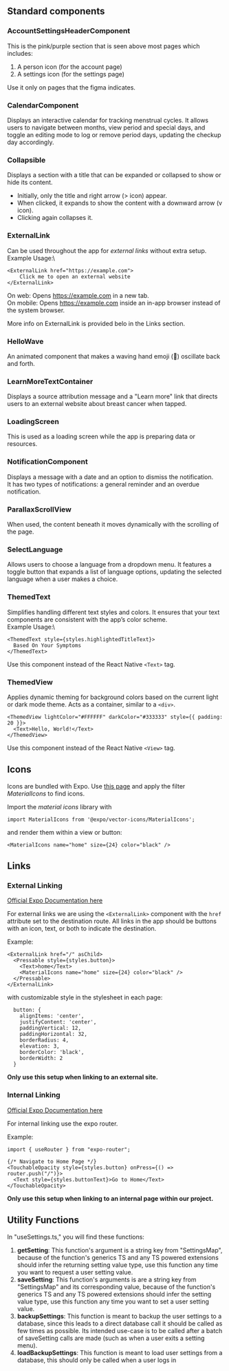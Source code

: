 ## Standard components

### AccountSettingsHeaderComponent
This is the pink/purple section that is seen above most pages which includes:
1. A person icon (for the account page)
2. A settings icon (for the settings page)

Use it only on pages that the figma indicates.

### CalendarComponent
Displays an interactive calendar for tracking menstrual cycles. It allows users to navigate between months, view period and special days, and toggle an editing mode to log or remove period days, updating the checkup day accordingly.

### Collapsible
Displays a section with a title that can be expanded or collapsed to show or hide its content.
- Initially, only the title and right arrow (> icon) appear.
- When clicked, it expands to show the content with a downward arrow (v icon).
- Clicking again collapses it.

### ExternalLink
Can be used throughout the app for *external links* without extra setup.\
Example Usage:\
```
<ExternalLink href="https://example.com">
    Click me to open an external website
</ExternalLink>
```
On web: Opens https://example.com in a new tab.\
On mobile: Opens https://example.com inside an in-app browser instead of the system browser.

More info on ExternalLink is provided belo in the Links section.

### HelloWave
An animated component that makes a waving hand emoji (👋) oscillate back and forth.

### LearnMoreTextContainer
Displays a source attribution message and a "Learn more" link that directs users to an external website about breast cancer when tapped.

### LoadingScreen
This is used as a loading screen while the app is preparing data or resources. 

### NotificationComponent
Displays a message with a date and an option to dismiss the notification.\
It has two types of notifications: a general reminder and an overdue notification.

### ParallaxScrollView
When used, the content beneath it moves dynamically with the scrolling of the page. 

### SelectLanguage
Allows users to choose a language from a dropdown menu. It features a toggle button that expands a list of language options, updating the selected language when a user makes a choice. 

### ThemedText
Simplifies handling different text styles and colors. It ensures that your text components are consistent with the app’s color scheme.\
Example Usage:\
```
<ThemedText style={styles.highlightedTitleText}>
  Based On Your Symptoms
</ThemedText>
```
Use this component instead of the React Native `<Text>` tag.

### ThemedView
Applies dynamic theming for background colors based on the current light or dark mode theme. Acts as a container, similar to a `<div>`.
```
<ThemedView lightColor="#FFFFFF" darkColor="#333333" style={{ padding: 20 }}>
  <Text>Hello, World!</Text>
</ThemedView>
```
Use this component instead of the React Native `<View>` tag. 

## Icons

Icons are bundled with Expo. Use [this page](https://icons.expo.fyi/Index) and apply the filter _MaterialIcons_ to find icons.

Import the _material icons_ library with

`import MaterialIcons from '@expo/vector-icons/MaterialIcons';`

and render them within a view or button:

`<MaterialIcons name="home" size={24} color="black" />`

## Links

### External Linking

[Official Expo Documentation here](https://docs.expo.dev/router/navigating-pages)

For external links we are using the `<ExternalLink>` component with the `href` attribute set to the destination route. All links in the app should be buttons with an icon, text, or both to indicate the destination.

Example:

```
<ExternalLink href="/" asChild>
  <Pressable style={styles.button}>
    <Text>home</Text>
    <MaterialIcons name="home" size={24} color="black" />
  </Pressable>
</ExternalLink>
```

with customizable style in the stylesheet in each page:

```
  button: {
    alignItems: 'center',
    justifyContent: 'center',
    paddingVertical: 12,
    paddingHorizontal: 32,
    borderRadius: 4,
    elevation: 3,
    borderColor: 'black',
    borderWidth: 2
  }
```

**Only use this setup when linking to an external site.**

### Internal Linking

[Official Expo Documentation here](https://docs.expo.dev/versions/latest/sdk/router/#userouter)

For internal linking use the expo router.

Example:

```
import { useRouter } from "expo-router"; 

{/* Navigate to Home Page */}
<TouchableOpacity style={styles.button} onPress={() => router.push("/")}>
  <Text style={styles.buttonText}>Go to Home</Text>
</TouchableOpacity>
```

**Only use this setup when linking to an internal page within our project.**

## Utility Functions

In "useSettings.ts," you will find these functions:

1. **getSetting**:
   This function's argument is a string key from "SettingsMap", because of the function's generics TS and any TS powered extensions should infer the returning setting value type, use this function any time you want to request a user setting value.
2. **saveSetting**:
   This function's arguments is are a string key from "SettingsMap" and its corresponding value, because of the function's generics TS and any TS powered extensions should infer the setting value type, use this function any time you want to set a user setting value.
3. **backupSettings**:
   This function is meant to backup the user settings to a database, since this leads to a direct database call it should be called as few times as possible. Its intended use-case is to be called after a batch of saveSetting calls are made (such as when a user exits a setting menu).
4. **loadBackupSettings**:
   This function is meant to load user settings from a database, this should only be called when a user logs in
